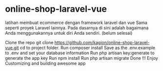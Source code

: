 # online-shop-laravel-vue
latihan membuat ecommerce dengan framework laravel dan vue
Sama seperti proyek Laravel lainnya. Pada dasarnya di sini adalah bagaimana Anda menggunakannya untuk diri Anda sendiri. (belum selesai)

Clone the repo git clone https://github.com/kagion/online-shop-laravel-vue.git
cd to project folder.
Run composer install
Save as the .env.example to .env and set your database information
Run php artisan key:generate to generate the app key
Run npm install
Run php artisan migrate
Done !!! Enjoy Customizing and building awesome app
